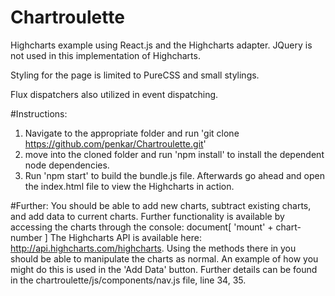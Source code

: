 # Chartroulette
Highcharts example using React.js and the Highcharts adapter. JQuery is not used in this implementation of Highcharts.

Styling for the page is limited to PureCSS and small stylings. 

Flux dispatchers also utilized in event dispatching.

#Instructions:
1) Navigate to the appropriate folder and run 'git clone https://github.com/penkar/Chartroulette.git'
2) move into the cloned folder and run 'npm install' to install the dependent node dependencies.
3) Run 'npm start' to build the bundle.js file. Afterwards go ahead and open the index.html file to view the Highcharts in action. 

#Further: 
You should be able to add new charts, subtract existing charts, and add data to current charts. Further functionality is available by accessing the charts through the console: document[ 'mount' + chart-number ] 
The Highcharts API is available here: http://api.highcharts.com/highcharts. Using the methods there in you should be able to manipulate the charts as normal. An example of how you might do this is used in the 'Add Data' button. Further details can be found in the chartroulette/js/components/nav.js file, line 34, 35.